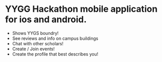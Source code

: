 # YYGG Hackathon mobile application for ios and android.

- Shows YYGS boundry!
- See reviews and info on campus buildings
- Chat with other scholars!
- Create / Join events!
- Create the profile that best describes you!

  
